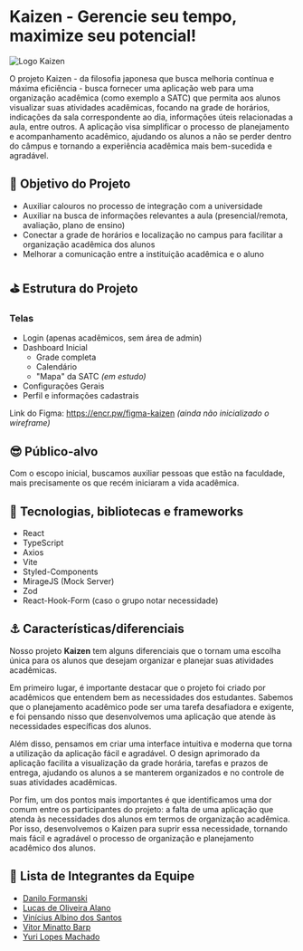 # Kaizen - Gerencie seu tempo, maximize seu potencial!

![Logo Kaizen](https://user-images.githubusercontent.com/75103144/236353357-a0930e46-8ce3-4122-8d12-9ce59d08bd52.png)

O projeto Kaizen - da filosofia japonesa que busca melhoria contínua e máxima eficiência - busca fornecer uma aplicação web para uma organização acadêmica (como exemplo a SATC) que permita aos alunos visualizar suas atividades acadêmicas, focando na grade de horários, indicações da sala correspondente ao dia, informações úteis relacionadas a aula, entre outros. A aplicação visa simplificar o processo de planejamento e acompanhamento acadêmico, ajudando os alunos a não se perder dentro do câmpus e tornando a experiência acadêmica mais bem-sucedida e agradável.

## 🎯 Objetivo do Projeto

- Auxiliar calouros no processo de integração com a universidade
- Auxiliar na busca de informações relevantes a aula (presencial/remota, avaliação, plano de ensino)
- Conectar a grade de horários e localização no campus para facilitar a organização acadêmica dos alunos
- Melhorar a comunicação entre a instituição acadêmica e o aluno

## ⛳ Estrutura do Projeto

### Telas
- Login (apenas acadêmicos, sem área de admin)
- Dashboard Inicial
  - Grade completa
  - Calendário
  - "Mapa" da SATC _(em estudo)_
- Configurações Gerais
- Perfil e informações cadastrais

Link do Figma: https://encr.pw/figma-kaizen _(ainda não inicializado o wireframe)_

## 😎 Público-alvo

Com o escopo inicial, buscamos auxiliar pessoas que estão na faculdade, mais precisamente os que recém iniciaram a vida acadêmica.

## 🧪 Tecnologias, bibliotecas e frameworks

- React
- TypeScript
- Axios
- Vite
- Styled-Components
- MirageJS (Mock Server)
- Zod
- React-Hook-Form (caso o grupo notar necessidade)

## ⚓ Características/diferenciais

Nosso projeto **Kaizen** tem alguns diferenciais que o tornam uma escolha única para os alunos que desejam organizar e planejar suas atividades acadêmicas.

Em primeiro lugar, é importante destacar que o projeto foi criado por acadêmicos que entendem bem as necessidades dos estudantes. Sabemos que o planejamento acadêmico pode ser uma tarefa desafiadora e exigente, e foi pensando nisso que desenvolvemos uma aplicação que atende às necessidades específicas dos alunos.

Além disso, pensamos em criar uma interface intuitiva e moderna que torna a utilização da aplicação fácil e agradável. O design aprimorado da aplicação facilita a visualização da grade horária, tarefas e prazos de entrega, ajudando os alunos a se manterem organizados e no controle de suas atividades acadêmicas.

Por fim, um dos pontos mais importantes é que identificamos uma dor comum entre os participantes do projeto: a falta de uma aplicação que atenda às necessidades dos alunos em termos de organização acadêmica. Por isso, desenvolvemos o Kaizen para suprir essa necessidade, tornando mais fácil e agradável o processo de organização e planejamento acadêmico dos alunos.

## 🤟 Lista de Integrantes da Equipe

- [Danilo Formanski](https://www.linkedin.com/in/danilo-formanski/)
- [Lucas de Oliveira Alano](https://www.linkedin.com/in/lucas-de-oliveira-alano-3879001a2/)
- [Vinícius Albino dos Santos](https://www.linkedin.com/in/vinicius-albino-dos-santos-57b0a724a/)
- [Vitor Minatto Barp](https://www.instagram.com/minattinhoo/)
- [Yuri Lopes Machado](https://www.linkedin.com/in/yuri-lopes-machado/)
